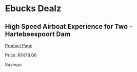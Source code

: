 
# Ebucks Dealz
## High Speed Airboat Experience for Two - Hartebeespoort Dam
[Product Page](https://www.ebucks.com/web/shop/productSelected.do?prodId=1153513739&catId=363410833)

Price: R1479.00

Savings: 


	